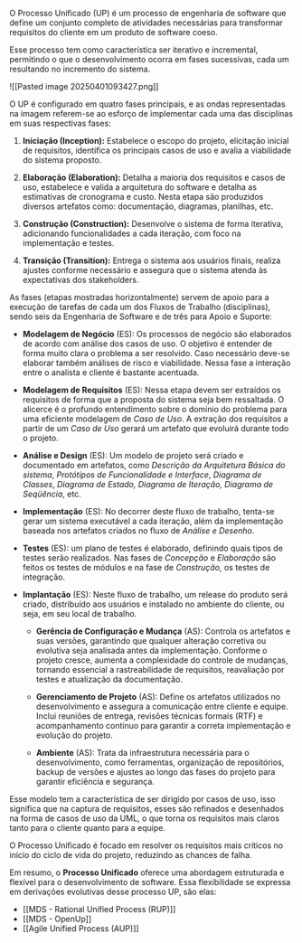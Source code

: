  O Processo Unificado (UP) é um processo de engenharia de software que define um conjunto completo de atividades necessárias para transformar requisitos do cliente em um produto de software coeso.

Esse processo tem como característica ser iterativo e incremental, permitindo o que o desenvolvimento ocorra em fases sucessivas, cada um resultando no incremento do sistema.

![[Pasted image 20250401093427.png]]

O UP é configurado em quatro fases principais, e as ondas representadas na imagem referem-se ao esforço de implementar cada uma das disciplinas em suas respectivas fases:

1. **Iniciação (Inception):** Estabelece o escopo do projeto, elicitação inicial de requisitos, identifica os principais casos de uso e avalia a viabilidade do sistema proposto.

2. **Elaboração (Elaboration):** Detalha a maioria dos requisitos e casos de uso, estabelece e valida a arquitetura do software e detalha as estimativas de cronograma e custo. Nesta etapa são produzidos diversos artefatos como: documentação, diagramas, planilhas, etc.

3. **Construção (Construction):** Desenvolve o sistema de forma iterativa, adicionando funcionalidades a cada iteração, com foco na implementação e testes.

4. **Transição (Transition):** Entrega o sistema aos usuários finais, realiza ajustes conforme necessário e assegura que o sistema atenda às expectativas dos stakeholders.

As fases (etapas mostradas horizontalmente) servem de apoio para a execução de tarefas de cada um dos Fluxos de Trabalho (disciplinas), sendo seis da Engenharia de Software e de três para Apoio e Suporte:

- **Modelagem de Negócio** (ES): Os processos de negócio são elaborados de acordo com análise dos casos de uso. O objetivo é entender de forma muito clara o problema a ser resolvido. Caso necessário deve-se elaborar também análises de risco e viabilidade. Nessa fase a interação entre o analista e cliente é bastante acentuada. 

- **Modelagem de Requisitos** (ES): Nessa etapa devem ser extraídos os requisitos de forma que a proposta do sistema seja bem ressaltada. O alicerce é o profundo entendimento sobre o domínio do problema para uma eficiente modelagem de *Caso de Uso*. A extração dos requisitos a partir de um *Caso de Uso* gerará um artefato que evoluirá durante todo o projeto.

- **Análise e Design** (ES): Um modelo de projeto será criado e documentado em artefatos, como _Descrição da Arquitetura Básica do sistema_, _Protótipos de Funcionalidade e Interface_, _Diagrama de Classes_, _Diagrama de Estado, Diagrama de Iteração, Diagrama de Seqüência_, etc.

- **Implementação** (ES): No decorrer deste fluxo de trabalho, tenta-se gerar um sistema executável a cada iteração, além da implementação baseada nos artefatos criados no fluxo de _Análise e Desenho_.

- **Testes** (ES): um plano de testes é elaborado, definindo quais tipos de testes serão realizados. Nas fases de _Concepção_ e _Elaboração_ são feitos os testes de módulos e na fase de _Construção,_ os testes de integração.

- **Implantação** (ES): Neste fluxo de trabalho, um release do produto será criado, distribuído aos usuários e instalado no ambiente do cliente, ou seja, em seu local de trabalho.

	- **Gerência de Configuração e Mudança** (AS): Controla os artefatos e suas versões, garantindo que qualquer alteração corretiva ou evolutiva seja analisada antes da implementação. Conforme o projeto cresce, aumenta a complexidade do controle de mudanças, tornando essencial a rastreabilidade de requisitos, reavaliação por testes e atualização da documentação.
    
	- **Gerenciamento de Projeto** (AS): Define os artefatos utilizados no desenvolvimento e assegura a comunicação entre cliente e equipe. Inclui reuniões de entrega, revisões técnicas formais (RTF) e acompanhamento contínuo para garantir a correta implementação e evolução do projeto.
    
	- **Ambiente** (AS): Trata da infraestrutura necessária para o desenvolvimento, como ferramentas, organização de repositórios, backup de versões e ajustes ao longo das fases do projeto para garantir eficiência e segurança.

Esse modelo tem a característica de ser dirigido por casos de uso, isso significa que na captura de requisitos, esses são refinados e desenhados na forma de casos de uso da UML, o que torna os requisitos mais claros tanto para o cliente quanto para a equipe.

O Processo Unificado é focado em resolver os requisitos mais críticos no início do ciclo de vida do projeto, reduzindo as chances de falha.

Em resumo, o **Processo Unificado** oferece uma abordagem estruturada e flexível para o desenvolvimento de software. Essa flexibilidade se expressa em derivações evolutivas desse processo UP, são elas:

- [[MDS - Rational Unified Process (RUP)]]
- [[MDS - OpenUp]]
- [[Agile Unified Process (AUP)]]
